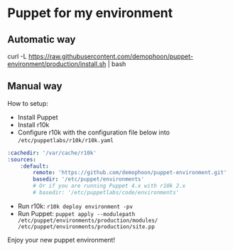 Puppet for my environment
=========================

Automatic way
-------------------------

curl -L https://raw.githubusercontent.com/demophoon/puppet-environment/production/install.sh | bash

Manual way
-------------------------

How to setup:

* Install Puppet
* Install r10k
* Configure r10k with the configuration file below into `/etc/puppetlabs/r10k/r10k.yaml`
```yaml
:cachedir: '/var/cache/r10k'
:sources:
    :default:
        remote: 'https://github.com/demophoon/puppet-environment.git'
        basedir: '/etc/puppet/environments'
        # Or if you are running Puppet 4.x with r10k 2.x
        # basedir: '/etc/puppetlabs/code/environments'
```
* Run r10k: `r10k deploy environment -pv`
* Run Puppet: `puppet apply --modulepath /etc/puppet/environments/production/modules/ /etc/puppet/environments/production/site.pp`

Enjoy your new puppet environment!

